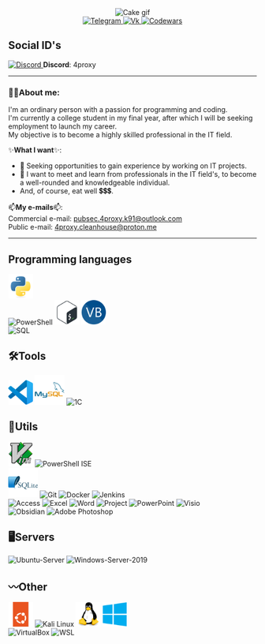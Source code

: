 <div id="profile_gif" align="center">
  <img src="https://i.giphy.com/media/v1.Y2lkPTc5MGI3NjExcmx3MXR3NHN2MnZ2aDh4bTZkcHY2Z2tndnZ3ZXNnaWo0Ymd6ZTFseSZlcD12MV9pbnRlcm5hbF9naWZfYnlfaWQmY3Q9cw/2dn1BqrVTs7zejxC9V/giphy.gif" width="200" alt="Cake gif" />
</div>

<div id="social_links" align="center">
  <a href="https://t.me/proxy_k91">
    <img src="https://img.shields.io/badge/Telegram-0088CC?logo=telegram&logoColor=white" alt="Telegram" />
  </a>
    <a href="https://vk.com/4proxy">
    <img src="https://img.shields.io/badge/%D0%92%D0%BA%D0%BE%D0%BD%D1%82%D0%B0%D0%BA%D1%82%D0%B5-4A76A8?logo=vk" alt="Vk" />
  </a>
  <a href="https://www.codewars.com/users/4-proxy">
    <img src="https://img.shields.io/badge/Codewars-C72C41?logo=codewars&logoColor=black" alt="Codewars" />
  </a>
</div>

## Social ID's

<div id="social_id">
  <a href="https://discord.com/app">
    <img src="https://img.shields.io/badge/Discord-7289DA?logo=discord&logoColor=white" alt="Discord" />
  </a>
  <strong>Discord</strong>: 4proxy
</div>

---

### 🙋‍♂️About me:
I'm an ordinary person with a passion for programming and coding.<br>
I'm currently a college student in my final year, after which I will be seeking employment to launch my career.<br> 
My objective is to become a highly skilled professional in the IT field.<br>

✨**What I want**✨:
- 💼 Seeking opportunities to gain experience by working on IT projects.
- 🤝 I want to meet and learn from professionals in the IT field's, to become a well-rounded and knowledgeable individual.
- And, of course, eat well 💲💲💲.

📫**My e-mails**📫:  
Commercial e-mail: pubsec.4proxy.k91@outlook.com  
Public e-mail: 4proxy.cleanhouse@proton.me  

---

## Programming languages

<div id="programming_languages_icons">
  <div id="Hight-level">
    <img src="https://raw.githubusercontent.com/devicons/devicon/6910f0503efdd315c8f9b858234310c06e04d9c0/icons/python/python-original.svg" alt="Python" width=50 />
  </div>
  <div id="script_lang">
    <img src="https://img.icons8.com/?size=100&id=FwaVI1qCE7hQ&format=png&color=000000" alt="PowerShell" width=50 />
    <img src="https://raw.githubusercontent.com/devicons/devicon/6910f0503efdd315c8f9b858234310c06e04d9c0/icons/bash/bash-original.svg" alt="Bash" width=50 />
    <img src="https://raw.githubusercontent.com/devicons/devicon/6910f0503efdd315c8f9b858234310c06e04d9c0/icons/visualbasic/visualbasic-original.svg" alt="VBA" width=50 />
  </div>
  <div id="Other">
    <img src="https://img.icons8.com/?size=100&id=UFF3hmipmJ2V&format=png&color=000000" alt="SQL" width=50 />
  </div>
</div>

## 🛠️Tools

<div id="tools_icons">
  <img src="https://raw.githubusercontent.com/devicons/devicon/6910f0503efdd315c8f9b858234310c06e04d9c0/icons/vscode/vscode-original.svg" alt="VSCode" width=50 />
  <img src="https://raw.githubusercontent.com/devicons/devicon/6910f0503efdd315c8f9b858234310c06e04d9c0/icons/mysql/mysql-original-wordmark.svg" alt="MySQL" width=60 />
  <img src="https://img.icons8.com/?size=100&id=9nnArlCrUbGb&format=png&color=000000" alt="1C" width=60 />
</div>

## 🧰Utils

<div id="utils_icons">
  <div id="editors">
    <img src="https://raw.githubusercontent.com/devicons/devicon/6910f0503efdd315c8f9b858234310c06e04d9c0/icons/vim/vim-original.svg" alt="Vim" width=50 />
    <img src="https://img.icons8.com/?size=100&id=1aLOSMCcgWFr&format=png&color=000000" alt="PowerShell ISE" width=50 />
  </div>
  <img src="https://raw.githubusercontent.com/devicons/devicon/6910f0503efdd315c8f9b858234310c06e04d9c0/icons/sqlite/sqlite-original-wordmark.svg" alt="SQLite" width=60 />
  <img src="https://user-images.githubusercontent.com/25181517/192108372-f71d70ac-7ae6-4c0d-8395-51d8870c2ef0.png" alt="Git" width=50 />
  <img src="https://user-images.githubusercontent.com/25181517/117207330-263ba280-adf4-11eb-9b97-0ac5b40bc3be.png" alt="Docker" width=50 />
  <img src="https://img.icons8.com/?size=100&id=39292&format=png&color=000000" alt="Jenkins" width=50 />
  <div id="microsoft_office">
    <img src="https://img.icons8.com/?size=100&id=121160&format=png&color=000000" alt="Access" width=50 />
    <img src="https://img.icons8.com/?size=100&id=117561&format=png&color=000000" alt="Excel" width=50 />
    <img src="https://img.icons8.com/?size=100&id=pGHcje298xSl&format=png&color=000000" alt="Word" width=50 />
    <img src="https://img.icons8.com/?size=100&id=7lJtplrxEIbD&format=png&color=000000" alt="Project" width=50 />
    <img src="https://img.icons8.com/?size=100&id=117557&format=png&color=000000" alt="PowerPoint" width=50 />
    <img src="https://img.icons8.com/?size=100&id=RFQgC8NwC8ij&format=png&color=000000" alt="Visio" width=50 />
  </div>
  <div id="some_useful">
    <img src="https://img.icons8.com/?size=100&id=q53th37bGbV0&format=png&color=000000" alt="Obsidian" width=50 />
    <img src="https://img.icons8.com/?size=100&id=13677&format=png&color=000000" alt="Adobe Photoshop" width=50 />
  </div>
</div>

## 🖥️Servers

  <div id="os-server">
    <img src="https://img.icons8.com/?size=100&id=63208&format=png&color=000000" alt="Ubuntu-Server" width=50 />
    <img src="https://upload.wikimedia.org/wikipedia/commons/b/bc/Windows_Server_2019_logo.svg" alt="Windows-Server-2019" width=250 />
  </div>

## 〰️Other

<div id="other_icons">
  <div id="os">
    <img src="https://raw.githubusercontent.com/devicons/devicon/6910f0503efdd315c8f9b858234310c06e04d9c0/icons/ubuntu/ubuntu-original.svg" alt="Ubuntu" width=50 />
    <img src="https://img.icons8.com/?size=100&id=101665&format=png&color=000000" alt="Kali Linux" width=50 />
    <img src="https://raw.githubusercontent.com/devicons/devicon/6910f0503efdd315c8f9b858234310c06e04d9c0/icons/linux/linux-original.svg" alt="Linux-Family" width=50 />
    <img src="https://raw.githubusercontent.com/devicons/devicon/6910f0503efdd315c8f9b858234310c06e04d9c0/icons/windows8/windows8-original.svg" alt="Windows-Family" width=50 />
  </div>
  <div id="Virtualization_systems">
    <img src="https://img.icons8.com/?size=100&id=38792&format=png&color=000000" alt="VirtualBox" width=50 />
    <img src="https://img.utdstc.com/icon/06f/a39/06fa39301c97531152761a4d780a1fedcdaec6b55ff08f5327eba2ff19cdd9bb:100" alt="WSL" width=50 />
  </div>
</div>
